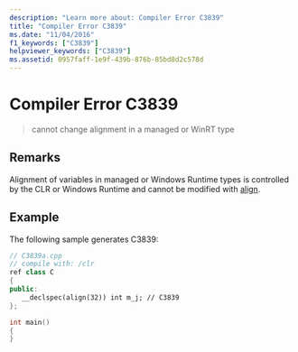 ```yaml
---
description: "Learn more about: Compiler Error C3839"
title: "Compiler Error C3839"
ms.date: "11/04/2016"
f1_keywords: ["C3839"]
helpviewer_keywords: ["C3839"]
ms.assetid: 0957faff-1e9f-439b-876b-85bd8d2c578d
---
```

# Compiler Error C3839

> cannot change alignment in a managed or WinRT type

## Remarks

Alignment of variables in managed or Windows Runtime types is controlled by the CLR or Windows Runtime and cannot be modified with [align](../../cpp/align-cpp.md).

## Example

The following sample generates C3839:

```cpp
// C3839a.cpp
// compile with: /clr
ref class C
{
public:
   __declspec(align(32)) int m_j; // C3839
};

int main()
{
}
```
